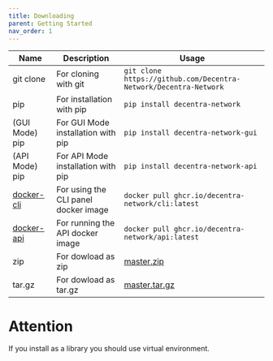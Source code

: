 ```yaml
---
title: Downloading
parent: Getting Started
nav_order: 1
---
```


| Name                                                                                  | Description                          | Usage                                                                                                  |
| ------------------------------------------------------------------------------------- | ------------------------------------ | ------------------------------------------------------------------------------------------------------ |
| git clone                                                                             | For cloning with git                 | `git clone https://github.com/Decentra-Network/Decentra-Network`                                       |
| pip                                                                                   | For installation with pip            | `pip install decentra-network`                                                                         |
| (GUI Mode) pip                                                                        | For GUI Mode installation with pip   | `pip install decentra-network-gui`                                                                     |
| (API Mode) pip                                                                        | For API Mode installation with pip   | `pip install decentra-network-api`                                                                     |
| [docker-cli](https://github.com/Decentra-Network/Decentra-Network/pkgs/container/cli) | For using the CLI panel docker image | `docker pull ghcr.io/decentra-network/cli:latest`                                                      |
| [docker-api](https://github.com/Decentra-Network/Decentra-Network/pkgs/container/api) | For running the API docker image     | `docker pull ghcr.io/decentra-network/api:latest`                                                      |
| zip                                                                                   | For dowload as zip                   | [master.zip](https://github.com/Decentra-Network/Decentra-Network/archive/refs/heads/master.zip)       |
| tar.gz                                                                                | For dowload as tar.gz                | [master.tar.gz](https://github.com/Decentra-Network/Decentra-Network/archive/refs/heads/master.tar.gz) |

# Attention

If you install as a library you should use virtual environment.
